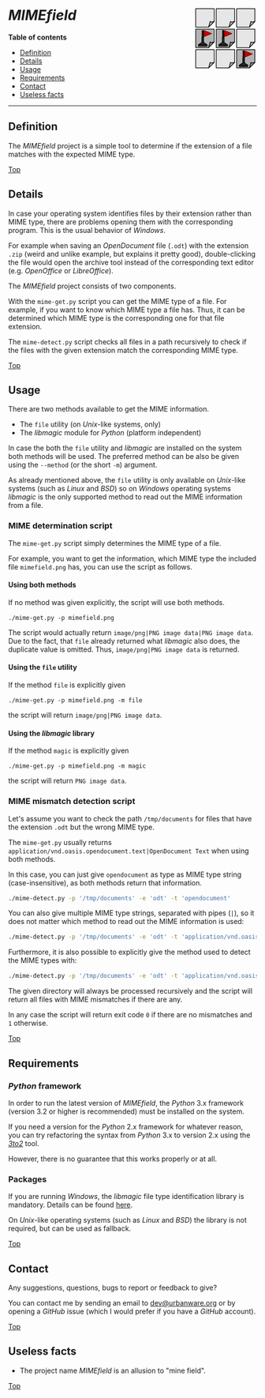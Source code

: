 # *MIMEfield* <img src="https://raw.githubusercontent.com/urbanware-org/mimefield/main/mimefield.png" alt="MIMEfield logo" height="128px" width="128px" align="right"/>

**Table of contents**
*   [Definition](#definition)
*   [Details](#details)
*   [Usage](#usage)
*   [Requirements](#requirements)
*   [Contact](#contact)
*   [Useless facts](#useless-facts)

----

## Definition

The *MIMEfield* project is a simple tool to determine if the extension of a file matches with the expected MIME type.

[Top](#mimefield-)

## Details

In case your operating system identifies files by their extension rather than MIME type, there are problems opening them with the corresponding program. This is the usual behavior of *Windows*.

For example when saving an *OpenDocument* file (`.odt`) with the extension `.zip` (weird and unlike example, but explains it pretty good), double-clicking the file would open the archive tool instead of the corresponding text editor (e.g. *OpenOffice* or *LibreOffice*).

The *MIMEfield* project consists of two components.

With the `mime-get.py` script you can get the MIME type of a file. For example, if you want to know which MIME type a file has. Thus,
it can be determined which MIME type is the corresponding one for that file extension.

The `mime-detect.py` script checks all files in a path recursively to check if the files with the given extension match the corresponding MIME type.

[Top](#mimefield-)

## Usage

There are two methods available to get the MIME information.

*   The `file` utility (on *Unix*-like systems, only)
*   The *libmagic* module for *Python* (platform independent)

In case the both the `file` utility and *libmagic* are installed on the system both methods will be used. The preferred method can be also be given using the `--method` (or the short `-m`) argument.

As already mentioned above, the `file` utility is only available on *Unix*-like systems (such as *Linux* and *BSD*) so on *Windows* operating systems *libmagic* is the only supported method to read out the MIME information from a file.

### MIME determination script

The `mime-get.py` script simply determines the MIME type of a file.

For example, you want to get the information, which MIME type the included file `mimefield.png` has, you can use the script as follows.

#### Using both methods

If no method was given explicitly, the script will use both methods.

```
./mime-get.py -p mimefield.png
```

The script would actually return `image/png|PNG image data|PNG image data`. Due to the fact, that `file` already returned what *libmagic* also does, the duplicate value is omitted. Thus, `image/png|PNG image data` is returned.

#### Using the `file` utility

If the method `file` is explicitly given

```
./mime-get.py -p mimefield.png -m file
```

the script will return `image/png|PNG image data`.

#### Using the *libmagic* library

If the method `magic` is explicitly given

```
./mime-get.py -p mimefield.png -m magic
```

the script will return `PNG image data`.

### MIME mismatch detection script

Let's assume you want to check the path `/tmp/documents` for files that have the extension `.odt` but the wrong MIME type.

The `mime-get.py` usually returns `application/vnd.oasis.opendocument.text|OpenDocument Text` when using both methods.

In this case, you can just give `opendocument` as type as MIME type string (case-insensitive), as both methods return that information.


```bash
./mime-detect.py -p '/tmp/documents' -e 'odt' -t 'opendocument'
```

You can also give multiple MIME type strings, separated with pipes (`|`), so it does not matter which method to read out the MIME information is used:

```bash
./mime-detect.py -p '/tmp/documents' -e 'odt' -t 'application/vnd.oasis|opendocument.text'
```

Furthermore, it is also possible to explicitly give the method used to detect the MIME types with:

```bash
./mime-detect.py -p '/tmp/documents' -e 'odt' -t 'application/vnd.oasis|opendocument.text' -m magic
```

The given directory will always be processed recursively and the script will return all files with MIME mismatches if there are any.

In any case the script will return exit code `0` if there are no mismatches and `1` otherwise.

[Top](#mimefield-)

## Requirements

### *Python* framework

In order to run the latest version of *MIMEfield*, the *Python* 3.x framework (version 3.2 or higher is recommended) must be installed on the system.

If you need a version for the *Python* 2.x framework for whatever reason, you can try refactoring the syntax from *Python* 3.x to version 2.x using the *[3to2](https://pypi.python.org/pypi/3to2)* tool.

However, there is no guarantee that this works properly or at all.

### Packages

If you are running *Windows*, the *libmagic* file type identification library is mandatory. Details can be found [here](https://pypi.org/project/python-magic).

On *Unix*-like operating systems (such as *Linux* and *BSD*) the library is not required, but can be used as fallback.

[Top](#mimefield-)

## Contact

Any suggestions, questions, bugs to report or feedback to give?

You can contact me by sending an email to [dev@urbanware.org](mailto:dev@urbanware.org) or by opening a *GitHub* issue (which I would prefer if you have a *GitHub* account).

[Top](#mimefield-)

## Useless facts

*   The project name *MIMEfield* is an allusion to "mine field".

[Top](#mimefield-)
